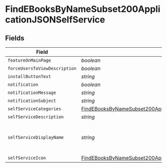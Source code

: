 # FindEBooksByNameSubset200ApplicationJSONSelfService


## Fields

| Field                                                                                                                                                                           | Type                                                                                                                                                                            | Required                                                                                                                                                                        | Description                                                                                                                                                                     | Example                                                                                                                                                                         |
| ------------------------------------------------------------------------------------------------------------------------------------------------------------------------------- | ------------------------------------------------------------------------------------------------------------------------------------------------------------------------------- | ------------------------------------------------------------------------------------------------------------------------------------------------------------------------------- | ------------------------------------------------------------------------------------------------------------------------------------------------------------------------------- | ------------------------------------------------------------------------------------------------------------------------------------------------------------------------------- |
| `featureOnMainPage`                                                                                                                                                             | *boolean*                                                                                                                                                                       | :heavy_minus_sign:                                                                                                                                                              | N/A                                                                                                                                                                             |                                                                                                                                                                                 |
| `forceUsersToViewDescription`                                                                                                                                                   | *boolean*                                                                                                                                                                       | :heavy_minus_sign:                                                                                                                                                              | N/A                                                                                                                                                                             |                                                                                                                                                                                 |
| `installButtonText`                                                                                                                                                             | *string*                                                                                                                                                                        | :heavy_minus_sign:                                                                                                                                                              | N/A                                                                                                                                                                             | Install                                                                                                                                                                         |
| `notification`                                                                                                                                                                  | *boolean*                                                                                                                                                                       | :heavy_minus_sign:                                                                                                                                                              | N/A                                                                                                                                                                             |                                                                                                                                                                                 |
| `notificationMessage`                                                                                                                                                           | *string*                                                                                                                                                                        | :heavy_minus_sign:                                                                                                                                                              | N/A                                                                                                                                                                             |                                                                                                                                                                                 |
| `notificationSubject`                                                                                                                                                           | *string*                                                                                                                                                                        | :heavy_minus_sign:                                                                                                                                                              | N/A                                                                                                                                                                             |                                                                                                                                                                                 |
| `selfServiceCategories`                                                                                                                                                         | [FindEBooksByNameSubset200ApplicationJSONSelfServiceSelfServiceCategories](../../models/operations/findebooksbynamesubset200applicationjsonselfserviceselfservicecategories.md) | :heavy_minus_sign:                                                                                                                                                              | N/A                                                                                                                                                                             |                                                                                                                                                                                 |
| `selfServiceDescription`                                                                                                                                                        | *string*                                                                                                                                                                        | :heavy_minus_sign:                                                                                                                                                              | N/A                                                                                                                                                                             |                                                                                                                                                                                 |
| `selfServiceDisplayName`                                                                                                                                                        | *string*                                                                                                                                                                        | :heavy_minus_sign:                                                                                                                                                              | N/A                                                                                                                                                                             | iPhone User Guide for iOS 10.3                                                                                                                                                  |
| `selfServiceIcon`                                                                                                                                                               | [FindEBooksByNameSubset200ApplicationJSONSelfServiceSelfServiceIcon](../../models/operations/findebooksbynamesubset200applicationjsonselfserviceselfserviceicon.md)             | :heavy_minus_sign:                                                                                                                                                              | N/A                                                                                                                                                                             |                                                                                                                                                                                 |